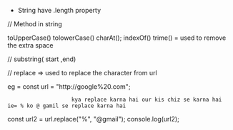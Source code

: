 - String have .length property

// Method in string

toUpperCase()
tolowerCase()
charAt();
indexOf()
trime() = used to remove the extra space

// substring( start ,end)

// replace => used to replace the character from url

eg = const url = "http://google%20.com";

                        kya replace karna hai our kis chiz se karna hai  ie= % ko @ gamil se replace karna hai

const url2 = url.replace("%", "@gmail");
console.log(url2);
